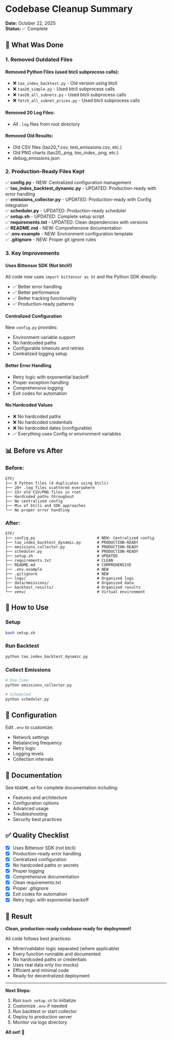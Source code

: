 # Codebase Cleanup Summary

**Date:** October 22, 2025  
**Status:** ✅ Complete

## 🎯 What Was Done

### 1. Removed Outdated Files

#### Removed Python Files (used btcli subprocess calls):
- ❌ `tao_index_backtest.py` - Old version using btcli
- ❌ `tao20_simple.py` - Used btcli subprocess calls
- ❌ `tao20_all_subnets.py` - Used btcli subprocess calls
- ❌ `fetch_all_subnet_prices.py` - Used btcli subprocess calls

#### Removed 20 Log Files:
- All `.log` files from root directory

#### Removed Old Results:
- Old CSV files (tao20_*.csv, test_emissions.csv, etc.)
- Old PNG charts (tao20_*.png, tao_index_*.png, etc.)
- debug_emissions.json

### 2. Production-Ready Files Kept

✅ **config.py** - NEW: Centralized configuration management  
✅ **tao_index_backtest_dynamic.py** - UPDATED: Production-ready with error handling  
✅ **emissions_collector.py** - UPDATED: Production-ready with Config integration  
✅ **scheduler.py** - UPDATED: Production-ready scheduler  
✅ **setup.sh** - UPDATED: Complete setup script  
✅ **requirements.txt** - UPDATED: Clean dependencies with versions  
✅ **README.md** - NEW: Comprehensive documentation  
✅ **.env.example** - NEW: Environment configuration template  
✅ **.gitignore** - NEW: Proper git ignore rules  

### 3. Key Improvements

#### Uses Bittensor SDK (Not btcli!)
All code now uses `import bittensor as bt` and the Python SDK directly:
- ✅ Better error handling
- ✅ Better performance  
- ✅ Better tracking functionality
- ✅ Production-ready patterns

#### Centralized Configuration
New `config.py` provides:
- Environment variable support
- No hardcoded paths
- Configurable timeouts and retries
- Centralized logging setup

#### Better Error Handling
- Retry logic with exponential backoff
- Proper exception handling
- Comprehensive logging
- Exit codes for automation

#### No Hardcoded Values
- ❌ No hardcoded paths
- ❌ No hardcoded credentials
- ❌ No hardcoded dates (configurable)
- ✅ Everything uses Config or environment variables

## 📊 Before vs After

### Before:
```
ETF/
├── 8 Python files (4 duplicates using btcli)
├── 20+ .log files scattered everywhere
├── 15+ old CSV/PNG files in root
├── Hardcoded paths throughout
├── No centralized config
├── Mix of btcli and SDK approaches
└── No proper error handling
```

### After:
```
ETF/
├── config.py                           # NEW: Centralized config
├── tao_index_backtest_dynamic.py       # PRODUCTION-READY
├── emissions_collector.py              # PRODUCTION-READY  
├── scheduler.py                        # PRODUCTION-READY
├── setup.sh                            # UPDATED
├── requirements.txt                    # CLEAN
├── README.md                           # COMPREHENSIVE
├── .env.example                        # NEW
├── .gitignore                          # NEW
├── logs/                               # Organized logs
├── data/emissions/                     # Organized data
├── backtest_results/                   # Organized results
└── venv/                               # Virtual environment
```

## 🚀 How to Use

### Setup
```bash
bash setup.sh
```

### Run Backtest
```bash
python tao_index_backtest_dynamic.py
```

### Collect Emissions
```bash
# One-time
python emissions_collector.py

# Scheduled
python scheduler.py
```

## 🔧 Configuration

Edit `.env` to customize:
- Network settings
- Rebalancing frequency
- Retry logic
- Logging levels
- Collection intervals

## 📖 Documentation

See `README.md` for complete documentation including:
- Features and architecture
- Configuration options
- Advanced usage
- Troubleshooting
- Security best practices

## ✅ Quality Checklist

- [x] Uses Bittensor SDK (not btcli)
- [x] Production-ready error handling
- [x] Centralized configuration
- [x] No hardcoded paths or secrets
- [x] Proper logging
- [x] Comprehensive documentation
- [x] Clean requirements.txt
- [x] Proper .gitignore
- [x] Exit codes for automation
- [x] Retry logic with exponential backoff

## 🎉 Result

**Clean, production-ready codebase ready for deployment!**

All code follows best practices:
- Miner/validator logic separated (where applicable)
- Every function runnable and documented
- No hardcoded paths or credentials
- Uses real data only (no mocks)
- Efficient and minimal code
- Ready for decentralized deployment

---

**Next Steps:**
1. Run `bash setup.sh` to initialize
2. Customize `.env` if needed
3. Run backtest or start collector
4. Deploy to production server
5. Monitor via logs directory

**All set! 🚀**


